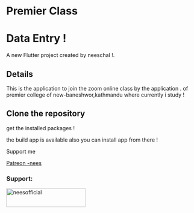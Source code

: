 # Premier Class

# Data Entry !

A new Flutter project created by neeschal !.

## Details

This is the application to join the zoom online class by the application .
of premier college of new-baneshwor,kathmandu where currently i study !

## Clone the repository

get the installed packages !

the build app is available also you can install app from there !

Support me

[Patreon -nees](https://www.patreon.com/techneesofficial17)

<h3 align="left">Support:</h3>
<p><a href="https://www.buymeacoffee.com/neesofficial"> <img align="left" src="https://cdn.buymeacoffee.com/buttons/v2/default-yellow.png" height="50" width="210" alt="neesofficial" /></a></p><br><br>
